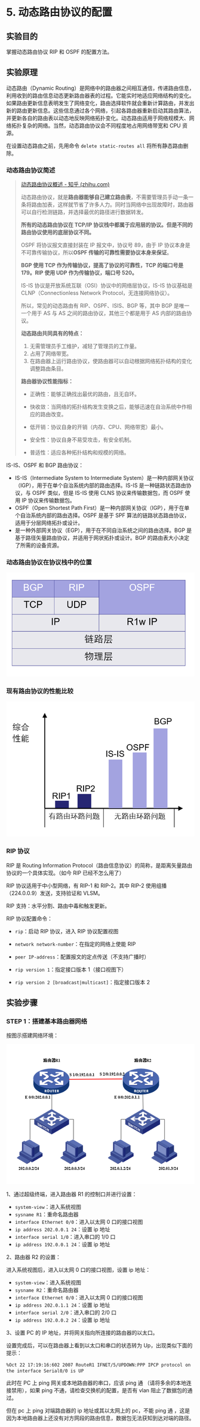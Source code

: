 # 5. 动态路由协议的配置

## 实验目的

掌握动态路由协议 RIP 和 OSPF 的配置方法。

## 实验原理

动态路由（Dynamic Routing）是网络中的路由器之间相互通信，传递路由信息，利用收到的路由信息动态更新路由器表的过程。它能实时地适应网络结构的变化。如果路由更新信息表明发生了网络变化，路由选择软件就会重新计算路由，并发出新的路由更新信息。这些信息通过各个网络，引起各路由器重新启动其路由算法，并更新各自的路由表以动态地反映网络拓扑变化。动态路由适用于网络规模大、网络拓扑复杂的网络。当然，动态路由协议会不同程度地占用网络带宽和 CPU 资源。

在设置动态路由之前，先用命令 `delete static-routes all` 将所有静态路由删除。

### 动态路由协议简述

> [动态路由协议概述 - 知乎 (zhihu.com)](https://zhuanlan.zhihu.com/p/164747890)
>
> 动态路由协议，就是**路由器能够自己建立路由表**，不需要管理员手动一条一条将路由加表，这样就节省了许多人力。同时当网络中出现故障时，路由器可以自行检测链路，并选择最优的路径进行数据转发。
>
> **所有的动态路由协议在 TCP/IP 协议栈中都属于应用层的协议。但是不同的路由协议使用的底层协议不同。**
>
> OSPF 将协议报文直接封装在 IP 报文中，协议号 89，由于 IP 协议本身是不可靠传输协议，所以**OSPF 传输的可靠性需要协议本身来保证**。
>
> **BGP 使用 TCP 作为传输协议，提高了协议的可靠性，TCP 的端口号是 179。RIP 使用 UDP 作为传输协议，端口号 520。**
>
> IS-IS 协议是开放系统互联（OSI）协议中的网络层协议，IS-IS 协议基础是 CLNP（Connectionless Network Protocol，无连接网络协议）。
>
> 所以，常见的动态路由有 RIP、OSPF、ISIS、BGP 等，其中 BGP 是唯一一个用于 AS 与 AS 之间的路由协议，其他三个都是用于 AS 内部的路由协议。
>
> **动态路由共同具有的特点：**
>
> 1. 无需管理员手工维护，减轻了管理员的工作量。
> 2. 占用了网络带宽。
> 3. 在路由器上运行路由协议，使路由器可以自动根据网络拓扑结构的变化调整路由条目。
>
> **路由器协议性能指标：**
>
> - 正确性：能够正确找出最优的路由，且无自环。
>
> - 快收敛：当网络的拓扑结构发生变换之后，能够迅速在自治系统中作相应的路由改变。
>
> - 低开销：协议自身的开销（内存、CPU、网络带宽）最小。
>
> - 安全性：协议自身不易受攻击，有安全机制。
>
> - 普适性：适应各种拓扑结构和规模的网络。

IS-IS、OSPF 和 BGP 路由协议：

- IS-IS（Intermediate System to Intermediate System）是一种内部网关协议（IGP），用于在单个自治系统内部的路由选择。IS-IS 是一种链路状态路由协议，与 OSPF 类似，但是 IS-IS 使用 CLNS 协议来传输数据包，而 OSPF 使用 IP 协议来传输数据包。
- OSPF（Open Shortest Path First）是一种内部网关协议（IGP），用于在单个自治系统内部的路由选择。OSPF 是基于 SPF 算法的链路状态路由协议，适用于分层网络拓扑或设计。
- 是一种外部网关协议（EGP），用于在不同自治系统之间的路由选择。BGP 是基于路径矢量路由协议，并适用于网状拓扑或设计。BGP 的路由表大小决定了所需的设备资源。

### 动态路由协议在协议栈中的位置

![image-20230328142309558](./05-动态路由协议的配置.assets/image-20230328142309558.png)

### 现有路由协议的性能比较

![image-20230328143653203](./05-动态路由协议的配置.assets/image-20230328143653203.png)

### RIP 协议

RIP 是 Routing Information Protocol（路由信息协议）的简称，是距离矢量路由协议的一个具体实现。（如今 RIP 已经不怎么用了）

RIP 协议适用于中小型网络，有 RIP-1 和 RIP-2。其中 RIP-2 使用组播（224.0.0.9）发送，支持验证和 VLSM。

RIP 支持：水平分割、路由中毒和触发更新。

RIP 协议配置命令：

- `rip`：启动 RIP 协议，进入 RIP 协议配置视图

- `network network-number`：在指定的网络上使能 RIP

- `peer IP-address`：配置报文的定点传送（不支持广播时）

- `rip version 1`：指定接口版本 1（接口视图下）

- `rip version 2 [broadcast|multicast]`：指定接口版本 2

## 实验步骤

### STEP 1：搭建基本路由器网络

按图示搭建网络环境：

![image-20230328140757649](./05-动态路由协议的配置.assets/image-20230328140757649.png)

1、通过超级终端，进入路由器 R1 的控制口并进行设置：

- `system-view`：进入系统视图
- `sysname R1`：重命名路由器
- `interface Ethernet 0/0`：进入以太网 0 口的接口视图
- `ip address 202.0.0.1 24`：设置 ip 地址
- `interface serial 1/0`：进入串口的 1/0 口
- `ip address 192.0.0.1 24`：设置 ip 地址

2、路由器 R2 的设置：

进入系统视图后，进入以太网 0 口的接口视图，设置 ip 地址：

- `system-view`：进入系统视图
- `sysname R2`：重命名路由器
- `interface Ethernet 0/0`：进入以太网 0 口的接口视图
- `ip address 202.0.1.1 24`：设置 ip 地址
- `interface serial 2/0`：进入串口的 2/0 口
- `ip address 192.0.0.2 24`：设置 ip 地址

3、设置 PC 的 IP 地址，并将网关指向所连接的路由器的以太口。

设置完成后，可以在路由器上看到以太口和串口的状态转为 Up，出现类似下面的提示：

```log
%Oct 22 17:19:16:602 2007 RouteR1 IFNET/5/UPDOWN:PPP IPCP protocol on the interface Serial0/0 is UP
```

此时在 PC 上 ping 网关或本地路由器的串口，应该 ping 通 （请将多余的本地连接禁用），如果 ping 不通，请检查交换机的配置，是否有 vlan 阻止了数据包的通过。

但在 pc 上 ping 对端路由器的 ip 地址或其以太网上的 pc，不能 ping 通 ，这是因为本地路由器上还没有对方网段的路由信息，数据包无法获知到达对端的路径。
